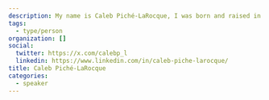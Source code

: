 ```yaml
---
description: My name is Caleb Piché-LaRocque, I was born and raised in Sudbury Ontario and I’ve lived here since. I am a 4th year student at Laurentian University doing a double-major in Business and Economics. Being a student in business it is not a surprise that I enjoy spending my time learning and teaching financial literacy. I am also very outgoing. Always looking to meet new people!
tags:
  - type/person
organization: []
social:
  twitter: https://x.com/calebp_l
  linkedin: https://www.linkedin.com/in/caleb-piche-larocque/
title: Caleb Piché-LaRocque
categories:
  - speaker
---
```

